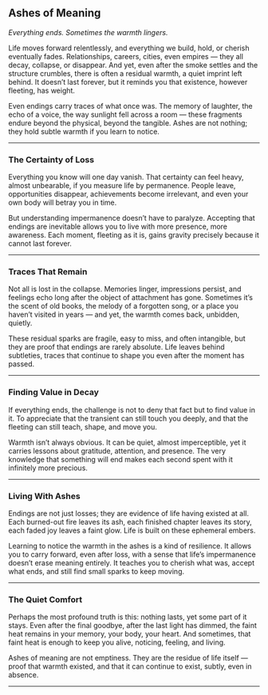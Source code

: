 ## **Ashes of Meaning**

*Everything ends. Sometimes the warmth lingers.*

Life moves forward relentlessly, and everything we build, hold, or cherish eventually fades. Relationships, careers, cities, even empires — they all decay, collapse, or disappear. And yet, even after the smoke settles and the structure crumbles, there is often a residual warmth, a quiet imprint left behind. It doesn’t last forever, but it reminds you that existence, however fleeting, has weight.

Even endings carry traces of what once was. The memory of laughter, the echo of a voice, the way sunlight fell across a room — these fragments endure beyond the physical, beyond the tangible. Ashes are not nothing; they hold subtle warmth if you learn to notice.

---

### **The Certainty of Loss**

Everything you know will one day vanish. That certainty can feel heavy, almost unbearable, if you measure life by permanence. People leave, opportunities disappear, achievements become irrelevant, and even your own body will betray you in time.

But understanding impermanence doesn’t have to paralyze. Accepting that endings are inevitable allows you to live with more presence, more awareness. Each moment, fleeting as it is, gains gravity precisely because it cannot last forever.

---

### **Traces That Remain**

Not all is lost in the collapse. Memories linger, impressions persist, and feelings echo long after the object of attachment has gone. Sometimes it’s the scent of old books, the melody of a forgotten song, or a place you haven’t visited in years — and yet, the warmth comes back, unbidden, quietly.

These residual sparks are fragile, easy to miss, and often intangible, but they are proof that endings are rarely absolute. Life leaves behind subtleties, traces that continue to shape you even after the moment has passed.

---

### **Finding Value in Decay**

If everything ends, the challenge is not to deny that fact but to find value in it. To appreciate that the transient can still touch you deeply, and that the fleeting can still teach, shape, and move you.

Warmth isn’t always obvious. It can be quiet, almost imperceptible, yet it carries lessons about gratitude, attention, and presence. The very knowledge that something will end makes each second spent with it infinitely more precious.

---

### **Living With Ashes**

Endings are not just losses; they are evidence of life having existed at all. Each burned-out fire leaves its ash, each finished chapter leaves its story, each faded joy leaves a faint glow. Life is built on these ephemeral embers.

Learning to notice the warmth in the ashes is a kind of resilience. It allows you to carry forward, even after loss, with a sense that life’s impermanence doesn’t erase meaning entirely. It teaches you to cherish what was, accept what ends, and still find small sparks to keep moving.

---

### **The Quiet Comfort**

Perhaps the most profound truth is this: nothing lasts, yet some part of it stays. Even after the final goodbye, after the last light has dimmed, the faint heat remains in your memory, your body, your heart. And sometimes, that faint heat is enough to keep you alive, noticing, feeling, and living.

Ashes of meaning are not emptiness. They are the residue of life itself — proof that warmth existed, and that it can continue to exist, subtly, even in absence.

---
